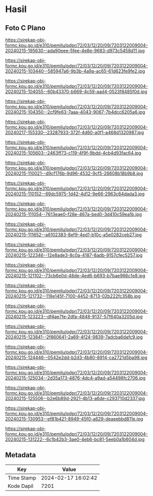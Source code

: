 # Hasil

## Foto C Plano

https://sirekap-obj-formc.kpu.go.id/e310/pemilu/pdpr/72/03/12/20/09/7203122009004-20240215-195630--ada90eee-5fee-4e8e-9683-d973c5458d11.jpg

https://sirekap-obj-formc.kpu.go.id/e310/pemilu/pdpr/72/03/12/20/09/7203122009004-20240215-103440--585947a6-9b3b-4a9a-ac65-61d623fe9fe2.jpg

https://sirekap-obj-formc.kpu.go.id/e310/pemilu/pdpr/72/03/12/20/09/7203122009004-20240215-104055--60b43370-b669-4c59-aad4-0523f8485f0d.jpg

https://sirekap-obj-formc.kpu.go.id/e310/pemilu/pdpr/72/03/12/20/09/7203122009004-20240215-104350--2cf9fe63-7aaa-4043-9067-7b4dcc6205a6.jpg

https://sirekap-obj-formc.kpu.go.id/e310/pemilu/pdpr/72/03/12/20/09/7203122009004-20240217-155330--23287933-372f-4d60-a0f1-a468d1320987.jpg

https://sirekap-obj-formc.kpu.go.id/e310/pemilu/pdpr/72/03/12/20/09/7203122009004-20240215-105603--2463ff73-c119-4f9f-9bdd-4cb4d93fac64.jpg

https://sirekap-obj-formc.kpu.go.id/e310/pemilu/pdpr/72/03/12/20/09/7203122009004-20240215-110021--d9cf176b-9d96-4532-9cf5-26608b18b9b8.jpg

https://sirekap-obj-formc.kpu.go.id/e310/pemilu/pdpr/72/03/12/20/09/7203122009004-20240215-110152--69dc5975-1d42-4d12-9e66-2963c64dada3.jpg

https://sirekap-obj-formc.kpu.go.id/e310/pemilu/pdpr/72/03/12/20/09/7203122009004-20240215-111054--7613eae0-f28e-467a-bed0-3d410c59ea1b.jpg

https://sirekap-obj-formc.kpu.go.id/e310/pemilu/pdpr/72/03/12/20/09/7203122009004-20240215-111652--a6102383-8ef9-4ed1-b10c-a5e0282ceb27.jpg

https://sirekap-obj-formc.kpu.go.id/e310/pemilu/pdpr/72/03/12/20/09/7203122009004-20240215-122346--12e8ade3-8c0a-4187-8adb-9157cfec5257.jpg

https://sirekap-obj-formc.kpu.go.id/e310/pemilu/pdpr/72/03/12/20/09/7203122009004-20240215-121102--73cb6e0d-48de-4ed6-b693-b7bae966c1e8.jpg

https://sirekap-obj-formc.kpu.go.id/e310/pemilu/pdpr/72/03/12/20/09/7203122009004-20240215-121732--119e145f-7100-4452-8713-02b222fc358b.jpg

https://sirekap-obj-formc.kpu.go.id/e310/pemilu/pdpr/72/03/12/20/09/7203122009004-20240215-123223--df4ae7fe-2dfa-4848-9137-57f640a3205d.jpg

https://sirekap-obj-formc.kpu.go.id/e310/pemilu/pdpr/72/03/12/20/09/7203122009004-20240215-123841--2f860641-2a69-4f24-9839-7adcba6dafc9.jpg

https://sirekap-obj-formc.kpu.go.id/e310/pemilu/pdpr/72/03/12/20/09/7203122009004-20240215-124446--0542e2dd-b2d3-4b80-8914-ca2721d5ba98.jpg

https://sirekap-obj-formc.kpu.go.id/e310/pemilu/pdpr/72/03/12/20/09/7203122009004-20240215-125034--2d35a173-4876-4dc4-a9ad-a54498fc2706.jpg

https://sirekap-obj-formc.kpu.go.id/e310/pemilu/pdpr/72/03/12/20/09/7203122009004-20240215-125506--b2e6b89d-2921-4b13-a6de-c293710d2337.jpg

https://sirekap-obj-formc.kpu.go.id/e310/pemilu/pdpr/72/03/12/20/09/7203122009004-20240215-130953--ef81b421-8949-45f0-a629-deaeebbd811e.jpg

https://sirekap-obj-formc.kpu.go.id/e310/pemilu/pdpr/72/03/12/20/09/7203122009004-20240215-131222--6c1b42b3-3ae0-4eb6-bc81-5eeb0a1b604d.jpg


## Metadata

| Key        | Value               |
| ---------- | ------------------- |
| Time Stamp | 2024-02-17 16:02:42 |
| Kode Dapil | 7201                |




